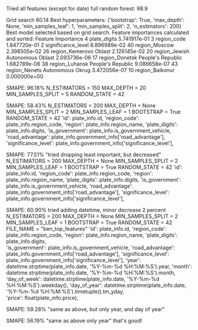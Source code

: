Tried all features (except for date) full random forest: 98.9

Grid search 60.14 
Best hyperparameters: {'bootstrap': True, 'max_depth': None, 'min_samples_leaf': 1, 'min_samples_split': 2, 'n_estimators': 200}
Best model selected based on grid search.
Feature importances calculated and sorted:
                             Feature    Importance
4                       plate_digits  5.741917e-01
3                        region_code  1.847720e-01
2                 significance_level  8.896989e-02
40                     region_Moscow  2.398505e-02
26            region_Kemerovo Oblast  2.126145e-02
20   region_Jewish Autonomous Oblast  2.093736e-06
17  region_Donetsk People's Republic  1.682789e-06
38  region_Luhansk People's Republic  9.086658e-07
43    region_Nenets Autonomous Okrug  3.472056e-07
10                   region_Baikonur  0.000000e+00

SMAPE: 96.18%
N_ESTIMATORS = 150
MAX_DEPTH = 20
MIN_SAMPLES_SPLIT = 5
RANDOM_STATE = 42

SMAPE: 58.43%
N_ESTIMATORS = 200
MAX_DEPTH = None
MIN_SAMPLES_SPLIT = 2
MIN_SAMPLES_LEAF = 1
BOOTSTRAP = True
RANDOM_STATE = 42
'id': plate_info.id,
'region_code': plate_info.region_code, 
'region': plate_info.region_name,
'plate_digits': plate_info.digits, 
'is_government': plate_info.is_government_vehicle,
'road_advantage': plate_info.government_info['road_advantage'],
'significance_level': plate_info.government_info['significance_level'],

SMAPE: 77.51% "tried dropping least important, but decreased"
N_ESTIMATORS = 200
MAX_DEPTH = None
MIN_SAMPLES_SPLIT = 2
MIN_SAMPLES_LEAF = 1
BOOTSTRAP = True
RANDOM_STATE = 42
'id': plate_info.id,
'region_code': plate_info.region_code, 
'region': plate_info.region_name,
'plate_digits': plate_info.digits, 
'is_government': plate_info.is_government_vehicle,
'road_advantage': plate_info.government_info['road_advantage'],
'significance_level': plate_info.government_info['significance_level'],

SMAPE: 60.90% tried adding datetime, minor decrease 2 percent
N_ESTIMATORS = 200
MAX_DEPTH = None
MIN_SAMPLES_SPLIT = 2
MIN_SAMPLES_LEAF = 1
BOOTSTRAP = True
RANDOM_STATE = 42
FILE_NAME = "ben_top_features"
    'id': plate_info.id,
    'region_code': plate_info.region_code,
    'region': plate_info.region_name,
    'plate_digits': plate_info.digits,  
    'is_government': plate_info.is_government_vehicle,
    'road_advantage': plate_info.government_info['road_advantage'],
    'significance_level': plate_info.government_info['significance_level'],
    'year': datetime.strptime(plate_info.date, '%Y-%m-%d %H:%M:%S').year,
    'month': datetime.strptime(plate_info.date, '%Y-%m-%d %H:%M:%S').month,  
    'day_of_week': datetime.strptime(plate_info.date, '%Y-%m-%d %H:%M:%S').weekday(),
    'day_of_year': datetime.strptime(plate_info.date, '%Y-%m-%d %H:%M:%S').timetuple().tm_yday,  
    'price': float(plate_info.price),


SMAPE: 59.28% "same as above, but only year, and day of year"

SMAPE: 56.19% "same as above only year" that's good!
